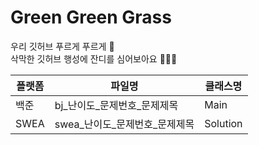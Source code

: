 # Green Green Grass
우리 깃허브 푸르게 푸르게 🌱 <br>
삭막한 깃허브 행성에 잔디를 심어보아요 👩🏻‍🌾 <br>

|플랫폼|파일명|클래스명|
|------|---|---|
|백준|bj_난이도_문제번호_문제제목|Main|
|SWEA|swea_난이도_문제번호_문제제목|Solution|
